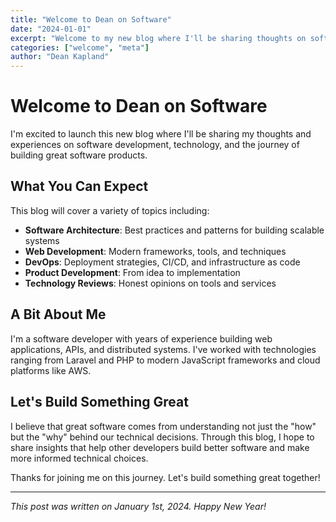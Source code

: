 ```yaml
---
title: "Welcome to Dean on Software"
date: "2024-01-01"
excerpt: "Welcome to my new blog where I'll be sharing thoughts on software development, technology, and building great software products."
categories: ["welcome", "meta"]
author: "Dean Kapland"
---
```


# Welcome to Dean on Software

I'm excited to launch this new blog where I'll be sharing my thoughts and experiences on software development, technology, and the journey of building great software products.

## What You Can Expect

This blog will cover a variety of topics including:

- **Software Architecture**: Best practices and patterns for building scalable systems
- **Web Development**: Modern frameworks, tools, and techniques
- **DevOps**: Deployment strategies, CI/CD, and infrastructure as code
- **Product Development**: From idea to implementation
- **Technology Reviews**: Honest opinions on tools and services

## A Bit About Me

I'm a software developer with years of experience building web applications, APIs, and distributed systems. I've worked with technologies ranging from Laravel and PHP to modern JavaScript frameworks and cloud platforms like AWS.

## Let's Build Something Great

I believe that great software comes from understanding not just the "how" but the "why" behind our technical decisions. Through this blog, I hope to share insights that help other developers build better software and make more informed technical choices.

Thanks for joining me on this journey. Let's build something great together!

---

*This post was written on January 1st, 2024. Happy New Year!*